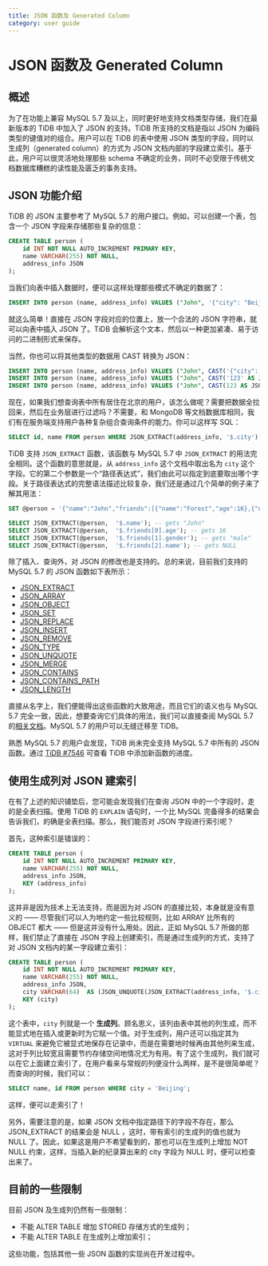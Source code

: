 ```yaml
---
title: JSON 函数及 Generated Column
category: user guide
---
```


# JSON 函数及 Generated Column

## 概述

为了在功能上兼容 MySQL 5.7 及以上，同时更好地支持文档类型存储，我们在最新版本的 TiDB 中加入了 JSON 的支持。TiDB 所支持的文档是指以 JSON 为编码类型的键值对的组合。用户可以在 TiDB 的表中使用 JSON 类型的字段，同时以生成列（generated column）的方式为 JSON 文档内部的字段建立索引。基于此，用户可以很灵活地处理那些 schema 不确定的业务，同时不必受限于传统文档数据库糟糕的读性能及匮乏的事务支持。

## JSON 功能介绍

TiDB 的 JSON 主要参考了 MySQL 5.7 的用户接口。例如，可以创建一个表，包含一个 JSON 字段来存储那些复杂的信息：

```sql
CREATE TABLE person (
    id INT NOT NULL AUTO_INCREMENT PRIMARY KEY,
    name VARCHAR(255) NOT NULL,
    address_info JSON
);
```

当我们向表中插入数据时，便可以这样处理那些模式不确定的数据了：

```sql
INSERT INTO person (name, address_info) VALUES ("John", '{"city": "Beijing"}');
```

就这么简单！直接在 JSON 字段对应的位置上，放一个合法的 JSON 字符串，就可以向表中插入 JSON 了。TiDB 会解析这个文本，然后以一种更加紧凑、易于访问的二进制形式来保存。

当然，你也可以将其他类型的数据用 CAST 转换为 JSON：

```sql
INSERT INTO person (name, address_info) VALUES ("John", CAST('{"city": "Beijing"}' AS JSON));
INSERT INTO person (name, address_info) VALUES ("John", CAST('123' AS JSON));
INSERT INTO person (name, address_info) VALUES ("John", CAST(123 AS JSON));
```

现在，如果我们想查询表中所有居住在北京的用户，该怎么做呢？需要把数据全拉回来，然后在业务层进行过滤吗？不需要，和 MongoDB 等文档数据库相同，我们有在服务端支持用户各种复杂组合查询条件的能力。你可以这样写 SQL：

```sql
SELECT id, name FROM person WHERE JSON_EXTRACT(address_info, '$.city') = 'Beijing';
```

TiDB 支持 `JSON_EXTRACT` 函数，该函数与 MySQL 5.7 中 `JSON_EXTRACT` 的用法完全相同。这个函数的意思就是，从 `address_info` 这个文档中取出名为 `city` 这个字段。它的第二个参数是一个“路径表达式”，我们由此可以指定到底要取出哪个字段。关于路径表达式的完整语法描述比较复杂，我们还是通过几个简单的例子来了解其用法：

```sql
SET @person = '{"name":"John","friends":[{"name":"Forest","age":16},{"name":"Zhang San","gender":"male"}]}';

SELECT JSON_EXTRACT(@person,  '$.name'); -- gets "John"
SELECT JSON_EXTRACT(@person,  '$.friends[0].age'); -- gets 16
SELECT JSON_EXTRACT(@person,  '$.friends[1].gender'); -- gets "male"
SELECT JSON_EXTRACT(@person,  '$.friends[2].name'); -- gets NULL
```

除了插入、查询外，对 JSON 的修改也是支持的。总的来说，目前我们支持的 MySQL 5.7 的 JSON 函数如下表所示：

* [JSON_EXTRACT](https://dev.mysql.com/doc/refman/5.7/en/json-search-functions.html#function_json-extract)
* [JSON_ARRAY](https://dev.mysql.com/doc/refman/5.7/en/json-creation-functions.html#function_json-array)
* [JSON_OBJECT](https://dev.mysql.com/doc/refman/5.7/en/json-creation-functions.html#function_json-object)
* [JSON_SET](https://dev.mysql.com/doc/refman/5.7/en/json-modification-functions.html#function_json-set)
* [JSON_REPLACE](https://dev.mysql.com/doc/refman/5.7/en/json-modification-functions.html#function_json-replace)
* [JSON_INSERT](https://dev.mysql.com/doc/refman/5.7/en/json-modification-functions.html#function_json-insert)
* [JSON_REMOVE](https://dev.mysql.com/doc/refman/5.7/en/json-modification-functions.html#function_json-remove)
* [JSON_TYPE](https://dev.mysql.com/doc/refman/5.7/en/json-attribute-functions.html#function_json-type)
* [JSON_UNQUOTE](https://dev.mysql.com/doc/refman/5.7/en/json-modification-functions.html#function_json-unquote)
* [JSON_MERGE](https://dev.mysql.com/doc/refman/5.7/en/json-modification-functions.html#function_json-merge)
* [JSON_CONTAINS](https://dev.mysql.com/doc/refman/5.7/en/json-search-functions.html#function_json-contains)
* [JSON_CONTAINS_PATH](https://dev.mysql.com/doc/refman/5.7/en/json-search-functions.html#function_json-contains-path)
* [JSON_LENGTH](https://dev.mysql.com/doc/refman/5.7/en/json-attribute-functions.html#function_json-length)

直接从名字上，我们便能得出这些函数的大致用途，而且它们的语义也与 MySQL 5.7 完全一致，因此，想要查询它们具体的用法，我们可以直接查阅 MySQL 5.7 的[相关文档](https://dev.mysql.com/doc/refman/5.7/en/json-functions.html)。MySQL 5.7 的用户可以无缝迁移至 TiDB。

熟悉 MySQL 5.7 的用户会发现，TiDB 尚未完全支持 MySQL 5.7 中所有的 JSON 函数。通过 [TiDB #7546](https://github.com/pingcap/tidb/issues/7546) 可查看 TiDB 中添加新函数的进度。

## 使用生成列对 JSON 建索引

在有了上述的知识铺垫后，您可能会发现我们在查询 JSON 中的一个字段时，走的是全表扫描。使用 TiDB 的 `EXPLAIN` 语句时，一个比 MySQL 完备得多的结果会告诉我们，的确是全表扫描。那么，我们能否对 JSON 字段进行索引呢？

首先，这种索引是错误的：

```sql
CREATE TABLE person (
    id INT NOT NULL AUTO_INCREMENT PRIMARY KEY,
    name VARCHAR(255) NOT NULL,
    address_info JSON,
    KEY (address_info)
);
```

这并非是因为技术上无法支持，而是因为对 JSON 的直接比较，本身就是没有意义的 —— 尽管我们可以人为地约定一些比较规则，比如 ARRAY 比所有的 OBJECT 都大 —— 但是这并没有什么用处。因此，正如 MySQL 5.7 所做的那样，我们禁止了直接在 JSON 字段上创建索引，而是通过生成列的方式，支持了对 JSON 文档内的某一字段建立索引：

```sql
CREATE TABLE person (
    id INT NOT NULL AUTO_INCREMENT PRIMARY KEY,
    name VARCHAR(255) NOT NULL,
    address_info JSON,
    city VARCHAR(64)  AS (JSON_UNQUOTE(JSON_EXTRACT(address_info, '$.city'))) VIRTUAL,
    KEY (city)
);
```

这个表中，`city` 列就是一个 **生成列**。顾名思义，该列由表中其他的列生成，而不能显式地在插入或更新时为它赋一个值。对于生成列，用户还可以指定其为 ``VIRTUAL`` 来避免它被显式地保存在记录中，而是在需要地时候再由其他列来生成，这对于列比较宽且需要节约存储空间地情况尤为有用。有了这个生成列，我们就可以在它上面建立索引了，在用户看来与常规的列便没什么两样，是不是很简单呢？而查询的时候，我们可以：

```sql
SELECT name, id FROM person WHERE city = 'Beijing';
```

这样，便可以走索引了！

另外，需要注意的是，如果 JSON 文档中指定路径下的字段不存在，那么 JSON_EXTRACT 的结果会是 NULL ，这时，带有索引的生成列的值也就为 NULL 了。因此，如果这是用户不希望看到的，那也可以在生成列上增加 NOT NULL 约束，这样，当插入新的纪录算出来的 city 字段为 NULL 时，便可以检查出来了。

## 目前的一些限制

目前 JSON 及生成列仍然有一些限制：

* 不能 ALTER TABLE 增加 STORED 存储方式的生成列；
* 不能 ALTER TABLE 在生成列上增加索引；

这些功能，包括其他一些 JSON 函数的实现尚在开发过程中。
